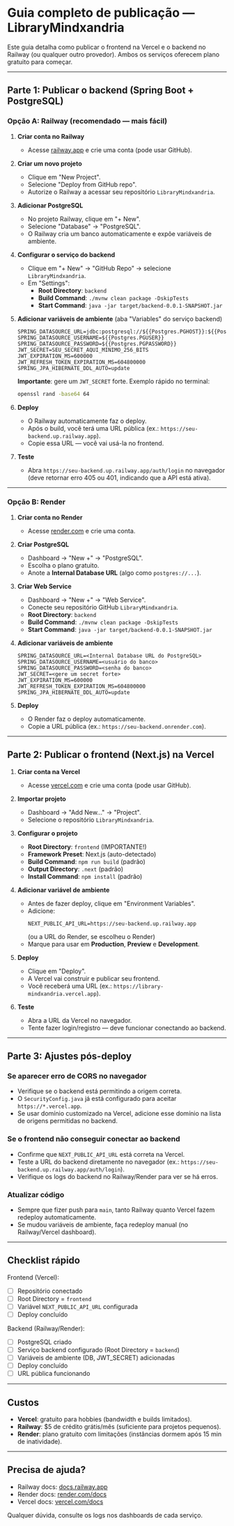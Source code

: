 # Guia completo de publicação — LibraryMindxandria

Este guia detalha como publicar o frontend na Vercel e o backend no Railway (ou qualquer outro provedor). Ambos os serviços oferecem plano gratuito para começar.

---

## Parte 1: Publicar o backend (Spring Boot + PostgreSQL)

### Opção A: Railway (recomendado — mais fácil)

1. **Criar conta no Railway**
   - Acesse [railway.app](https://railway.app) e crie uma conta (pode usar GitHub).

2. **Criar um novo projeto**
   - Clique em "New Project".
   - Selecione "Deploy from GitHub repo".
   - Autorize o Railway a acessar seu repositório `LibraryMindxandria`.

3. **Adicionar PostgreSQL**
   - No projeto Railway, clique em "+ New".
   - Selecione "Database" → "PostgreSQL".
   - O Railway cria um banco automaticamente e expõe variáveis de ambiente.

4. **Configurar o serviço do backend**
   - Clique em "+ New" → "GitHub Repo" → selecione `LibraryMindxandria`.
   - Em "Settings":
     - **Root Directory**: `backend`
     - **Build Command**: `./mvnw clean package -DskipTests`
     - **Start Command**: `java -jar target/backend-0.0.1-SNAPSHOT.jar`
   
5. **Adicionar variáveis de ambiente** (aba "Variables" do serviço backend)
   ```
   SPRING_DATASOURCE_URL=jdbc:postgresql://${{Postgres.PGHOST}}:${{Postgres.PGPORT}}/${{Postgres.PGDATABASE}}
   SPRING_DATASOURCE_USERNAME=${{Postgres.PGUSER}}
   SPRING_DATASOURCE_PASSWORD=${{Postgres.PGPASSWORD}}
   JWT_SECRET=SEU_SECRET_AQUI_MINIMO_256_BITS
   JWT_EXPIRATION_MS=600000
   JWT_REFRESH_TOKEN_EXPIRATION_MS=604800000
   SPRING_JPA_HIBERNATE_DDL_AUTO=update
   ```
   
   **Importante**: gere um `JWT_SECRET` forte. Exemplo rápido no terminal:
   ```bash
   openssl rand -base64 64
   ```

6. **Deploy**
   - O Railway automaticamente faz o deploy.
   - Após o build, você terá uma URL pública (ex.: `https://seu-backend.up.railway.app`).
   - Copie essa URL — você vai usá-la no frontend.

7. **Teste**
   - Abra `https://seu-backend.up.railway.app/auth/login` no navegador (deve retornar erro 405 ou 401, indicando que a API está ativa).

---

### Opção B: Render

1. **Criar conta no Render**
   - Acesse [render.com](https://render.com) e crie uma conta.

2. **Criar PostgreSQL**
   - Dashboard → "New +" → "PostgreSQL".
   - Escolha o plano gratuito.
   - Anote a **Internal Database URL** (algo como `postgres://...`).

3. **Criar Web Service**
   - Dashboard → "New +" → "Web Service".
   - Conecte seu repositório GitHub `LibraryMindxandria`.
   - **Root Directory**: `backend`
   - **Build Command**: `./mvnw clean package -DskipTests`
   - **Start Command**: `java -jar target/backend-0.0.1-SNAPSHOT.jar`

4. **Adicionar variáveis de ambiente**
   ```
   SPRING_DATASOURCE_URL=<Internal Database URL do PostgreSQL>
   SPRING_DATASOURCE_USERNAME=<usuário do banco>
   SPRING_DATASOURCE_PASSWORD=<senha do banco>
   JWT_SECRET=<gere um secret forte>
   JWT_EXPIRATION_MS=600000
   JWT_REFRESH_TOKEN_EXPIRATION_MS=604800000
   SPRING_JPA_HIBERNATE_DDL_AUTO=update
   ```

5. **Deploy**
   - O Render faz o deploy automaticamente.
   - Copie a URL pública (ex.: `https://seu-backend.onrender.com`).

---

## Parte 2: Publicar o frontend (Next.js) na Vercel

1. **Criar conta na Vercel**
   - Acesse [vercel.com](https://vercel.com) e crie uma conta (pode usar GitHub).

2. **Importar projeto**
   - Dashboard → "Add New..." → "Project".
   - Selecione o repositório `LibraryMindxandria`.

3. **Configurar o projeto**
   - **Root Directory**: `frontend` (IMPORTANTE!)
   - **Framework Preset**: Next.js (auto-detectado)
   - **Build Command**: `npm run build` (padrão)
   - **Output Directory**: `.next` (padrão)
   - **Install Command**: `npm install` (padrão)

4. **Adicionar variável de ambiente**
   - Antes de fazer deploy, clique em "Environment Variables".
   - Adicione:
     ```
     NEXT_PUBLIC_API_URL=https://seu-backend.up.railway.app
     ```
     (ou a URL do Render, se escolheu o Render)
   - Marque para usar em **Production**, **Preview** e **Development**.

5. **Deploy**
   - Clique em "Deploy".
   - A Vercel vai construir e publicar seu frontend.
   - Você receberá uma URL (ex.: `https://library-mindxandria.vercel.app`).

6. **Teste**
   - Abra a URL da Vercel no navegador.
   - Tente fazer login/registro — deve funcionar conectando ao backend.

---

## Parte 3: Ajustes pós-deploy

### Se aparecer erro de CORS no navegador

- Verifique se o backend está permitindo a origem correta.
- O `SecurityConfig.java` já está configurado para aceitar `https://*.vercel.app`.
- Se usar domínio customizado na Vercel, adicione esse domínio na lista de origens permitidas no backend.

### Se o frontend não conseguir conectar ao backend

- Confirme que `NEXT_PUBLIC_API_URL` está correta na Vercel.
- Teste a URL do backend diretamente no navegador (ex.: `https://seu-backend.up.railway.app/auth/login`).
- Verifique os logs do backend no Railway/Render para ver se há erros.

### Atualizar código

- Sempre que fizer push para `main`, tanto Railway quanto Vercel fazem redeploy automaticamente.
- Se mudou variáveis de ambiente, faça redeploy manual (no Railway/Vercel dashboard).

---

## Checklist rápido

Frontend (Vercel):
- [ ] Repositório conectado
- [ ] Root Directory = `frontend`
- [ ] Variável `NEXT_PUBLIC_API_URL` configurada
- [ ] Deploy concluído

Backend (Railway/Render):
- [ ] PostgreSQL criado
- [ ] Serviço backend configurado (Root Directory = `backend`)
- [ ] Variáveis de ambiente (DB, JWT_SECRET) adicionadas
- [ ] Deploy concluído
- [ ] URL pública funcionando

---

## Custos

- **Vercel**: gratuito para hobbies (bandwidth e builds limitados).
- **Railway**: $5 de crédito grátis/mês (suficiente para projetos pequenos).
- **Render**: plano gratuito com limitações (instâncias dormem após 15 min de inatividade).

---

## Precisa de ajuda?

- Railway docs: [docs.railway.app](https://docs.railway.app)
- Render docs: [render.com/docs](https://render.com/docs)
- Vercel docs: [vercel.com/docs](https://vercel.com/docs)

Qualquer dúvida, consulte os logs nos dashboards de cada serviço.
